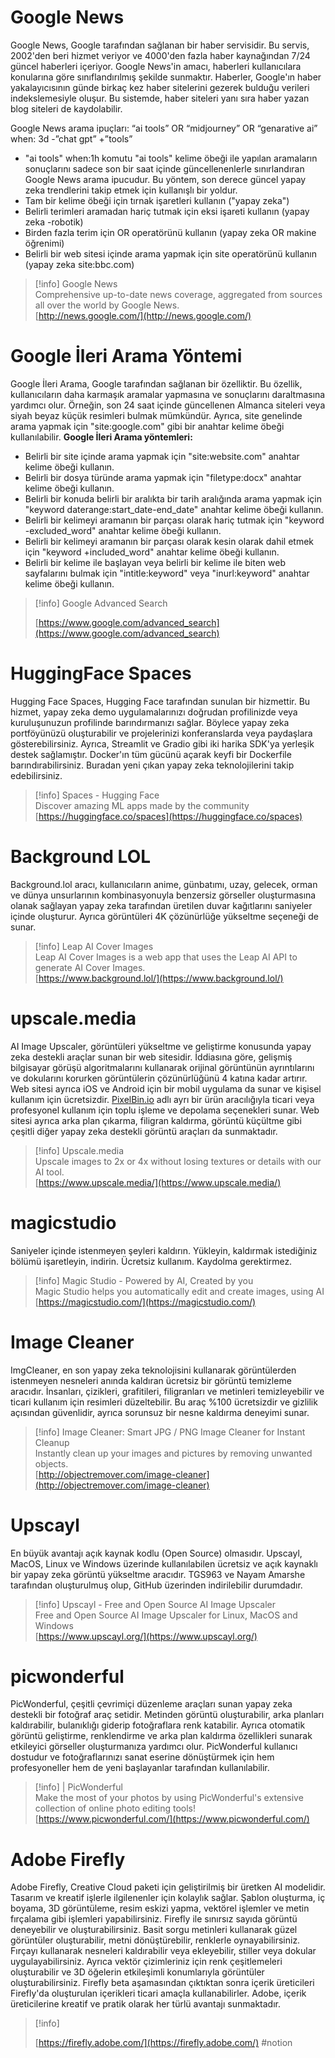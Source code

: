 # Google News
Google News, Google tarafından sağlanan bir haber servisidir. Bu servis, 2002'den beri hizmet veriyor ve 4000'den fazla haber kaynağından 7/24 güncel haberleri içeriyor. Google News'in amacı, haberleri kullanıcılara konularına göre sınıflandırılmış şekilde sunmaktır. Haberler, Google'ın haber yakalayıcısının günde birkaç kez haber sitelerini gezerek bulduğu verileri indekslemesiyle oluşur. Bu sistemde, haber siteleri yanı sıra haber yazan blog siteleri de kaydolabilir.
  
Google News arama ipuçları:
“ai tools” OR “midjourney” OR “genarative ai” when: 3d -”chat gpt” +”tools”
- "ai tools" when:1h komutu "ai tools" kelime öbeği ile yapılan aramaların sonuçlarını sadece son bir saat içinde güncellenenlerle sınırlandıran Google News arama ipucudur. Bu yöntem, son derece güncel yapay zeka trendlerini takip etmek için kullanışlı bir yoldur.
- Tam bir kelime öbeği için tırnak işaretleri kullanın ("yapay zeka")
- Belirli terimleri aramadan hariç tutmak için eksi işareti kullanın (yapay zeka -robotik)
- Birden fazla terim için OR operatörünü kullanın (yapay zeka OR makine öğrenimi)
- Belirli bir web sitesi içinde arama yapmak için site operatörünü kullanın (yapay zeka site:bbc.com)

> [!info] Google News  
> Comprehensive up-to-date news coverage, aggregated from sources all over the world by Google News.  
> [http://news.google.com/](http://news.google.com/)  
# Google İleri Arama Yöntemi
Google İleri Arama, Google tarafından sağlanan bir özelliktir. Bu özellik, kullanıcıların daha karmaşık aramalar yapmasına ve sonuçlarını daraltmasına yardımcı olur. Örneğin, son 24 saat içinde güncellenen Almanca siteleri veya siyah beyaz küçük resimleri bulmak mümkündür. Ayrıca, site genelinde arama yapmak için "site:google.com" gibi bir anahtar kelime öbeği kullanılabilir.
**Google İleri Arama yöntemleri:**
- Belirli bir site içinde arama yapmak için "site:website.com" anahtar kelime öbeği kullanın.
- Belirli bir dosya türünde arama yapmak için "filetype:docx" anahtar kelime öbeği kullanın.
- Belirli bir konuda belirli bir aralıkta bir tarih aralığında arama yapmak için "keyword daterange:start_date-end_date" anahtar kelime öbeği kullanın.
- Belirli bir kelimeyi aramanın bir parçası olarak hariç tutmak için "keyword -excluded_word" anahtar kelime öbeği kullanın.
- Belirli bir kelimeyi aramanın bir parçası olarak kesin olarak dahil etmek için "keyword +included_word" anahtar kelime öbeği kullanın.
- Belirli bir kelime ile başlayan veya belirli bir kelime ile biten web sayfalarını bulmak için "intitle:keyword" veya "inurl:keyword" anahtar kelime öbeği kullanın.

> [!info] Google Advanced Search  
>  
> [https://www.google.com/advanced_search](https://www.google.com/advanced_search)  
# HuggingFace Spaces
Hugging Face Spaces, Hugging Face tarafından sunulan bir hizmettir. Bu hizmet, yapay zeka demo uygulamalarınızı doğrudan profilinizde veya kuruluşunuzun profilinde barındırmanızı sağlar. Böylece yapay zeka portföyünüzü oluşturabilir ve projelerinizi konferanslarda veya paydaşlara gösterebilirsiniz. Ayrıca, Streamlit ve Gradio gibi iki harika SDK'ya yerleşik destek sağlamıştır. Docker'ın tüm gücünü açarak keyfi bir Dockerfile barındırabilirsiniz. Buradan yeni çıkan yapay zeka teknolojilerini takip edebilirsiniz.

> [!info] Spaces - Hugging Face  
> Discover amazing ML apps made by the community  
> [https://huggingface.co/spaces](https://huggingface.co/spaces)  
  
# Background LOL
Background.lol aracı, kullanıcıların anime, günbatımı, uzay, gelecek, orman ve dünya unsurlarının kombinasyonuyla benzersiz görseller oluşturmasına olanak sağlayan yapay zeka tarafından üretilen duvar kağıtlarını saniyeler içinde oluşturur. Ayrıca görüntüleri 4K çözünürlüğe yükseltme seçeneği de sunar.

> [!info] Leap AI Cover Images  
> Leap AI Cover Images is a web app that uses the Leap AI API to generate AI Cover Images.  
> [https://www.background.lol/](https://www.background.lol/)  
# upscale.media
AI Image Upscaler, görüntüleri yükseltme ve geliştirme konusunda yapay zeka destekli araçlar sunan bir web sitesidir. İddiasına göre, gelişmiş bilgisayar görüşü algoritmalarını kullanarak orijinal görüntünün ayrıntılarını ve dokularını korurken görüntülerin çözünürlüğünü 4 katına kadar artırır. Web sitesi ayrıca iOS ve Android için bir mobil uygulama da sunar ve kişisel kullanım için ücretsizdir. [PixelBin.io](http://pixelbin.io/) adlı ayrı bir ürün aracılığıyla ticari veya profesyonel kullanım için toplu işleme ve depolama seçenekleri sunar. Web sitesi ayrıca arka plan çıkarma, filigran kaldırma, görüntü küçültme gibi çeşitli diğer yapay zeka destekli görüntü araçları da sunmaktadır.

> [!info] Upscale.media  
> Upscale images to 2x or 4x without losing textures or details with our AI tool.  
> [https://www.upscale.media/](https://www.upscale.media/)  
# magicstudio
Saniyeler içinde istenmeyen şeyleri kaldırın. Yükleyin, kaldırmak istediğiniz bölümü işaretleyin, indirin. Ücretsiz kullanım. Kaydolma gerektirmez.

> [!info] Magic Studio - Powered by AI, Created by you  
> Magic Studio helps you automatically edit and create images, using AI  
> [https://magicstudio.com/](https://magicstudio.com/)  
# Image Cleaner
ImgCleaner, en son yapay zeka teknolojisini kullanarak görüntülerden istenmeyen nesneleri anında kaldıran ücretsiz bir görüntü temizleme aracıdır. İnsanları, çizikleri, grafitileri, filigranları ve metinleri temizleyebilir ve ticari kullanım için resimleri düzeltebilir. Bu araç %100 ücretsizdir ve gizlilik açısından güvenlidir, ayrıca sorunsuz bir nesne kaldırma deneyimi sunar.

> [!info] Image Cleaner: Smart JPG / PNG Image Cleaner for Instant Cleanup  
> Instantly clean up your images and pictures by removing unwanted objects.  
> [http://objectremover.com/image-cleaner](http://objectremover.com/image-cleaner)  
# Upscayl
En büyük avantajı açık kaynak kodlu (Open Source) olmasıdır. Upscayl, MacOS, Linux ve Windows üzerinde kullanılabilen ücretsiz ve açık kaynaklı bir yapay zeka görüntü yükseltme aracıdır. TGS963 ve Nayam Amarshe tarafından oluşturulmuş olup, GitHub üzerinden indirilebilir durumdadır.

> [!info] Upscayl - Free and Open Source AI Image Upscaler  
> Free and Open Source AI Image Upscaler for Linux, MacOS and Windows  
> [https://www.upscayl.org/](https://www.upscayl.org/)  
# picwonderful
PicWonderful, çeşitli çevrimiçi düzenleme araçları sunan yapay zeka destekli bir fotoğraf araç setidir. Metinden görüntü oluşturabilir, arka planları kaldırabilir, bulanıklığı giderip fotoğraflara renk katabilir. Ayrıca otomatik görüntü geliştirme, renklendirme ve arka plan kaldırma özellikleri sunarak etkileyici görseller oluşturmanıza yardımcı olur. PicWonderful kullanıcı dostudur ve fotoğraflarınızı sanat eserine dönüştürmek için hem profesyoneller hem de yeni başlayanlar tarafından kullanılabilir.

> [!info] | PicWonderful  
> Make the most of your photos by using PicWonderful's extensive collection of online photo editing tools!  
> [https://www.picwonderful.com/](https://www.picwonderful.com/)  
  
# Adobe Firefly
Adobe Firefly, Creative Cloud paketi için geliştirilmiş bir üretken AI modelidir. Tasarım ve kreatif işlerle ilgilenenler için kolaylık sağlar. Şablon oluşturma, iç boyama, 3D görüntüleme, resim eskizi yapma, vektörel işlemler ve metin fırçalama gibi işlemleri yapabilirsiniz.
Firefly ile sınırsız sayıda görüntü deneyebilir ve oluşturabilirsiniz. Basit sorgu metinleri kullanarak güzel görüntüler oluşturabilir, metni dönüştürebilir, renklerle oynayabilirsiniz. Fırçayı kullanarak nesneleri kaldırabilir veya ekleyebilir, stiller veya dokular uygulayabilirsiniz. Ayrıca vektör çizimleriniz için renk çeşitlemeleri oluşturabilir ve 3D öğelerin etkileşimli konumlarıyla görüntüler oluşturabilirsiniz.
Firefly beta aşamasından çıktıktan sonra içerik üreticileri Firefly'da oluşturulan içerikleri ticari amaçla kullanabilirler. Adobe, içerik üreticilerine kreatif ve pratik olarak her türlü avantajı sunmaktadır.

> [!info]  
>  
> [https://firefly.adobe.com/](https://firefly.adobe.com/)
#notion